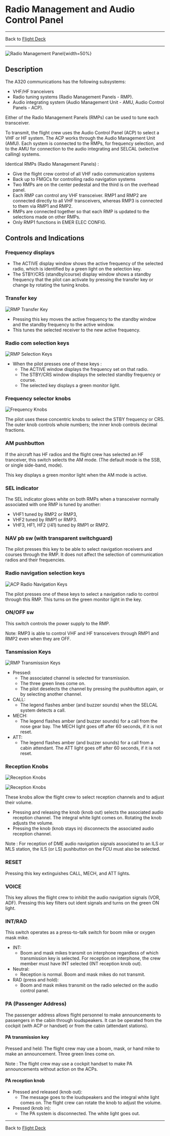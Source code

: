 # Radio Management and Audio Control Panel

---

Back to [Flight Deck](../flight-deck.md)

---

![Radio Management Panel](../../assets/a32nx-briefing/pedestal/RMP.png "Radio Management Panel"){width=50%}

## Description

The A320 communications has the following subsystems:
- VHF/HF tranceivers
- Radio tuning systems (Radio Management Panels - RMP).
- Audio integrating system (Audio Management Unit - AMU, Audio Control Panels - ACP).

Either of the Radio Management Panels (RMPs) can be used to tune
each transceiver.

To transmit, the flight crew uses the Audio Control Panel (ACP) to select a VHF or HF system. The ACP works through the Audio Management Unit (AMU). Each system is connected to the RMPs, for frequency selection, and to the AMU for connection to the audio integrating and SELCAL (selective calling) systems.

Identical RMPs (Radio Management Panels) :

- Give the flight crew control of all VHF radio communication systems
- Back up to FMGCs for controlling radio navigation systems
- Two RMPs are on the center pedestal and the third is on the overhead panel.
- Each RMP can control any VHF transceiver. RMP1 and RMP2 are connected directly to all VHF transceivers, whereas RMP3 is connected to them via RMP1 and RMP2.
- RMPs are connected together so that each RMP is updated to the selections made on other RMPs.
- Only RMP1 functions in EMER ELEC CONFIG.

## Controls and Indications

### Frequency displays

- The ACTIVE display window shows the active frequency of the selected radio, which is identified by a green light on the selection key.
- The STBY/CRS (standby/course) display window shows a standby frequency that the pilot can activate by pressing the transfer key or change by rotating the tuning knobs.

###  Transfer key

![RMP Transfer Key](../../assets/a32nx-briefing/pedestal/RMP-transfer-key.png "RMP Transfer Key")

- Pressing this key moves the active frequency to the standby window and the standby frequency to the active window.
- This tunes the selected receiver to the new active frequency.

### Radio com selection keys

![RMP Selection Keys](../../assets/a32nx-briefing/pedestal/RMP-selection-keys.png "RMP Selection Keys")

- When the pilot presses one of these keys :
    - The ACTIVE window displays the frequency set on that radio.
    - The STBY/CRS window displays the selected standby frequency or course.
    - The selected key displays a green monitor light.

### Frequency selector knobs

![Frequency Knobs](../../assets/a32nx-briefing/pedestal/RMP-frequency-knobs.png "Frequency Knobs")

The pilot uses these concentric knobs to select the STBY frequency or CRS. The outer knob controls whole numbers; the inner knob controls decimal fractions.

### AM pushbutton

If the aircraft has HF radios and the flight crew has selected an HF tranceiver, this switch selects the AM mode. (The default mode is the SSB, or single side-band, mode).

This key displays a green monitor light when the AM mode is active.

### SEL indicator

The SEL indicator glows white on both RMPs when a transceiver normally associated with one RMP is tuned by another:

- VHF1 tuned by RMP2 or RMP3,
- VHF2 tuned by RMP1 or RMP3.
- VHF3, HF1, HF2 (/41) tuned by RMP1 or RMP2.

### NAV pb sw (with transparent switchguard)

The pilot presses this key to be able to select navigation receivers and courses through the RMP. It does not affect the selection of communication radios and their frequencies.

### Radio navigation selection keys

![ACP Radio Navigation Keys](../../assets/a32nx-briefing/pedestal/ACP-radio-nav-keys.png "ACP Radio Navigation Keys")

The pilot presses one of these keys to select a navigation radio to control through this RMP. This turns on the green monitor light in the key.

### ON/OFF sw

This switch controls the power supply to the RMP.

Note: RMP3 is able to control VHF and HF transceivers through RMP1 and RMP2 even when they are OFF.

### Tansmission Keys

![RMP Transmission Keys](../../assets/a32nx-briefing/pedestal/RMP-transmission-keys.png)

- Pressed:
    - The associated channel is selected for transmission.
    - The three green lines come on.
    - The pilot deselects the channel by pressing the pushbutton again, or by selecting another channel.
- CALL:
    - The legend flashes amber (and buzzer sounds) when the SELCAL system detects a call.
- MECH:
    - The legend flashes amber (and buzzer sounds) for a call from the nose gear bay. The MECH light goes off after 60 seconds, if it is not reset.
- ATT:
    - The legend flashes amber (and buzzer sounds) for a call from a cabin attendant. The ATT light goes off after 60 seconds, if it is not reset.

### Reception Knobs

![Reception Knobs](../../assets/a32nx-briefing/pedestal/RMP-reception-knobs-1.png "Reception Knobs")

![Reception Knobs](../../assets/a32nx-briefing/pedestal/RMP-receiption-knobs-2.png "Reception Knobs")

These knobs allow the flight crew to select reception channels and to adjust their volume.

- Pressing and releasing the knob (knob out) selects the associated audio reception channel. The integral white light comes on. Rotating the knob adjusts the volume.
- Pressing the knob (knob stays in) disconnects the associated audio reception channel.

Note : For reception of DME audio navigation signals associated to an ILS or MLS station, the ILS (or LS) pushbutton on the FCU must also be selected.

### RESET

Pressing this key extinguishes CALL, MECH, and ATT lights.

### VOICE

This key allows the flight crew to inhibit the audio navigation signals (VOR, ADF). Pressing this key filters out ident signals and turns on the green ON light.

### INT/RAD

This switch operates as a press-to-talk switch for boom mike or oxygen mask mike.

- INT:
    - Boom and mask mikes transmit on interphone regardless of which transmission key is selected. For reception on interphone, the crew member must have INT selected (INT reception knob out).
- Neutral:
    - Reception is normal. Boom and mask mikes do not transmit.
- RAD (press and hold):
    - Boom and mask mikes transmit on the radio selected on the audio control panel.

### PA (Passenger Address)

The passenger address allows flight personnel to make announcements to passengers in the cabin through loudspeakers. It can be operated from the cockpit (with ACP or handset) or from the cabin (attendant stations).

#### PA transmission key

Pressed and held: The flight crew may use a boom, mask, or hand mike to make an announcement. Three green lines come on.

Note : The flight crew may use a cockpit handset to make PA announcements without action on the ACPs.

#### PA reception knob

- Pressed and released (knob out):
    - The message goes to the loudspeakers and the integral white light comes on. The flight crew can rotate the knob to adjust the volume.
- Pressed (knob in):
    - The PA system is disconnected. The white light goes out.

---

Back to [Flight Deck](../flight-deck.md)
